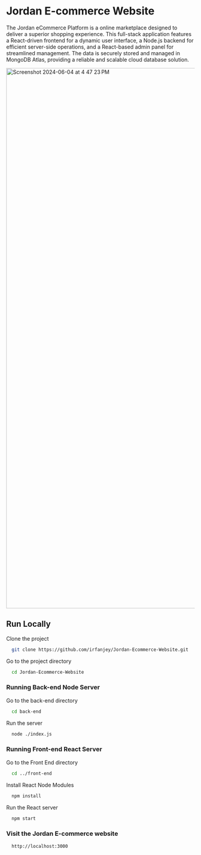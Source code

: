 # Jordan E-commerce Website

The Jordan eCommerce Platform is a online marketplace designed to deliver a superior shopping experience. This full-stack application features a React-driven frontend for a dynamic user interface, a Node.js backend for efficient server-side operations, and a React-based admin panel for streamlined management. The data is securely stored and managed in MongoDB Atlas, providing a reliable and scalable cloud database solution.

<img width="1440" alt="Screenshot 2024-06-04 at 4 47 23 PM" src="https://github.com/irfanjey/Jordan-Ecommerce-Website/assets/133928024/4b38a077-e9ce-4d32-9c9e-11b48d55b57a">

## Run Locally

Clone the project

```bash
  git clone https://github.com/irfanjey/Jordan-Ecommerce-Website.git
```

Go to the project directory

```bash
  cd Jordan-Ecommerce-Website
```

### Running Back-end Node Server
Go to the back-end directory

```bash
  cd back-end
```

Run the server

```bash
  node ./index.js
```
### Running Front-end React Server
Go to the Front End directory

```bash
  cd ../front-end
```

Install React Node Modules

```bash
  npm install
```

Run the React server

```bash
  npm start
```

### Visit the Jordan E-commerce website

```bash
  http://localhost:3000
```


